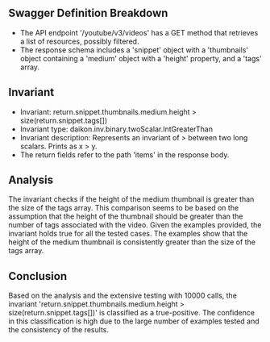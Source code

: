 ## Swagger Definition Breakdown
- The API endpoint '/youtube/v3/videos' has a GET method that retrieves a list of resources, possibly filtered.
- The response schema includes a 'snippet' object with a 'thumbnails' object containing a 'medium' object with a 'height' property, and a 'tags' array.

## Invariant
- Invariant: return.snippet.thumbnails.medium.height > size(return.snippet.tags[])
- Invariant type: daikon.inv.binary.twoScalar.IntGreaterThan
- Invariant description: Represents an invariant of > between two long scalars. Prints as x > y.
- The return fields refer to the path 'items' in the response body.

## Analysis
The invariant checks if the height of the medium thumbnail is greater than the size of the tags array. This comparison seems to be based on the assumption that the height of the thumbnail should be greater than the number of tags associated with the video. Given the examples provided, the invariant holds true for all the tested cases. The examples show that the height of the medium thumbnail is consistently greater than the size of the tags array.

## Conclusion
Based on the analysis and the extensive testing with 10000 calls, the invariant 'return.snippet.thumbnails.medium.height > size(return.snippet.tags[])' is classified as a true-positive. The confidence in this classification is high due to the large number of examples tested and the consistency of the results.
